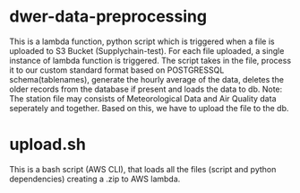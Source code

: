 # dwer-data-preprocessing

This is a lambda function, python script which is triggered when a file is uploaded to S3 Bucket (Supplychain-test). 
For each file uploaded, a single instance of lambda function is triggered. 
The script takes in the file, process it to our custom standard format based on POSTGRESSQL schema(tablenames), 
generate the hourly average of the data, deletes the older records from the database if present and
loads the data to db.
Note: The station file may consists of Meteorological Data and Air Quality data seperately and together. Based on this,
we have to upload the file to the db.

# upload.sh
This is a bash script (AWS CLI), that loads all the files (script and python dependencies) creating a .zip
to AWS lambda.
